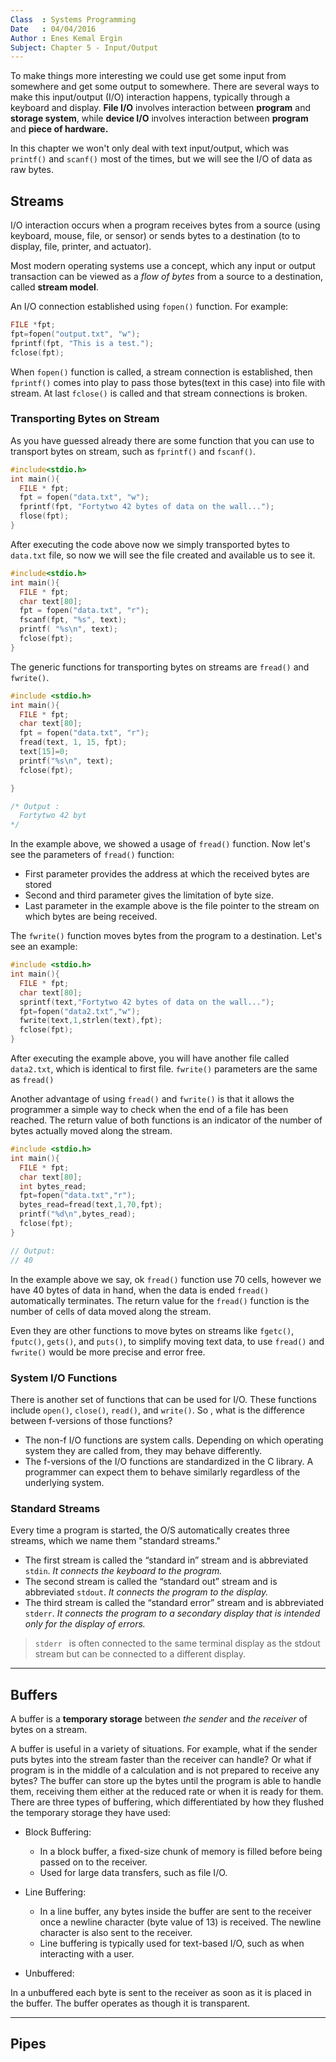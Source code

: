 ```yaml
---
Class  : Systems Programming
Date   : 04/04/2016
Author : Enes Kemal Ergin
Subject: Chapter 5 - Input/Output
---
```


To make things more interesting we could use get some input from somewhere and get some output to somewhere. There are several ways to make this input/output (I/O) interaction happens, typically through a keyboard and display. __File I/O__ involves interaction between __program__ and __storage system__, while __device I/O__ involves interaction between __program__ and __piece of hardware.__

In this chapter we won't only deal with text input/output, which was ```printf()``` and ```scanf()``` most of the times, but we will see the I/O of data as raw bytes.

## Streams
I/O interaction occurs when a program receives bytes from a source (using keyboard, mouse, file, or sensor) or sends bytes to a destination (to to display, file, printer, and actuator).

Most modern operating systems use a concept, which any input or output transaction can be viewed as a _flow of bytes_ from a source to a destination, called __stream model__.

An I/O connection established using ```fopen()``` function. For example:

```C
FILE *fpt;
fpt=fopen("output.txt", "w");
fprintf(fpt, "This is a test.");
fclose(fpt);
```

When ```fopen()``` function is called, a stream connection is established, then ```fprintf()``` comes into play to pass those bytes(text in this case) into file with stream. At last ```fclose()``` is called and that stream connections is broken.


### Transporting Bytes on Stream
As you have guessed already there are some function that you can use to transport bytes on stream, such as ```fprintf()``` and ```fscanf()```.


```C
#include<stdio.h>
int main(){
  FILE * fpt;
  fpt = fopen("data.txt", "w");
  fprintf(fpt, "Fortytwo 42 bytes of data on the wall...");
  flose(fpt);
}
```

After executing the code above now we simply transported bytes to ```data.txt``` file, so now we will see the file created and available us to see it.

```C
#include<stdio.h>
int main(){
  FILE * fpt;
  char text[80];
  fpt = fopen("data.txt", "r");
  fscanf(fpt, "%s", text);
  printf( "%s\n", text);
  fclose(fpt);
}
```

The generic functions for transporting bytes on streams are ```fread()``` and ```fwrite()```.

```C
#include <stdio.h>
int main(){
  FILE * fpt;
  char text[80];
  fpt = fopen("data.txt", "r");
  fread(text, 1, 15, fpt);
  text[15]=0;
  printf("%s\n", text);
  fclose(fpt);

}

/* Output :
  Fortytwo 42 byt
*/
```

In the example above, we showed a usage of ```fread()``` function. Now let's see the parameters of ```fread()``` function:

- First parameter provides the address at which the received bytes are stored
- Second and third parameter gives the limitation of byte size.
- Last parameter in the example above is the file pointer to the stream on which bytes are being received.


The ```fwrite()``` function moves bytes from the program to a destination. Let's see an example:

```C
#include <stdio.h>
int main(){
  FILE * fpt;
  char text[80];
  sprintf(text,"Fortytwo 42 bytes of data on the wall...");
  fpt=fopen("data2.txt","w");
  fwrite(text,1,strlen(text),fpt);
  fclose(fpt);
}
```

After executing the example above, you will have another file called ```data2.txt```, which is identical to first file. ```fwrite()```  parameters are the same as ```fread()```

Another advantage of using ```fread()``` and ```fwrite()``` is that it allows the programmer a simple way to check when the end of a file has been reached. The return value of both functions is an indicator of the number of bytes actually moved along the stream.

```C
#include <stdio.h>
int main(){
  FILE * fpt;
  char text[80];
  int bytes_read;
  fpt=fopen("data.txt","r");
  bytes_read=fread(text,1,70,fpt);
  printf("%d\n",bytes_read);
  fclose(fpt);
}

// Output:
// 40
```

In the example above we say, ok ```fread()``` function use 70 cells, however we have 40 bytes of data in hand, when the data is ended ```fread()``` automatically terminates. The return value for the ```fread()``` function is the number of cells of data moved along the stream.


Even they are other functions to move bytes on streams like ```fgetc()```, ```fputc()```, ```gets()```, and ```puts()```, to simplify moving text data, to use ```fread()``` and ```fwrite()``` would be more precise and error free.

### System I/O Functions
There is another set of functions that can be used for I/O. These functions include ```open()```, ```close()```, ```read()```, and ```write()```.  So , what is the difference between f-versions of those functions?

- The non-f I/O functions are system calls. Depending on which operating system they are called from, they may behave differently.
- The f-versions of the I/O functions are standardized in the C library. A programmer can expect them to behave similarly regardless of the underlying system.

### Standard Streams
Every time a program is started, the O/S automatically creates three streams, which we name them "standard streams."

- The first stream is called the “standard in” stream and is abbreviated ```stdin```. _It connects the keyboard to the program._
- The second stream is called the “standard out” stream and is abbreviated ```stdout```. _It connects the program to the display._
- The third stream is called the “standard error” stream and is abbreviated ```stderr```. _It connects the program to a secondary display that is intended only for the display of errors._

> ```stderr ``` is often connected to the same terminal display as the stdout stream but can be connected to a different display.

---

## Buffers
A buffer is a __temporary storage__ between _the sender_ and _the receiver_ of bytes on a stream.

A buffer is useful in a variety of situations. For example, what if the sender puts bytes into the stream faster than the receiver can handle? Or what if program is in the middle of a calculation and is not prepared to receive any bytes? The buffer can store up the bytes until the program is able to handle them, receiving them either at the reduced rate or when it is ready for them. There are three types of buffering, which differentiated by how they flushed the temporary storage they have used:

- Block Buffering:

  - In a block buffer, a fixed-size chunk of memory is filled before being passed on to the receiver.
  - Used for large data transfers, such as file I/O.


- Line Buffering:

  - In a line buffer, any bytes inside the buffer are sent to the receiver once a newline character (byte value of 13) is received. The newline character is also sent to the receiver.
  - Line buffering is typically used for text-based I/O, such as when interacting with a user.

- Unbuffered:

In a unbuffered each byte is sent to the receiver as soon as it is placed in the buffer. The buffer operates as though it is transparent.


---

## Pipes
